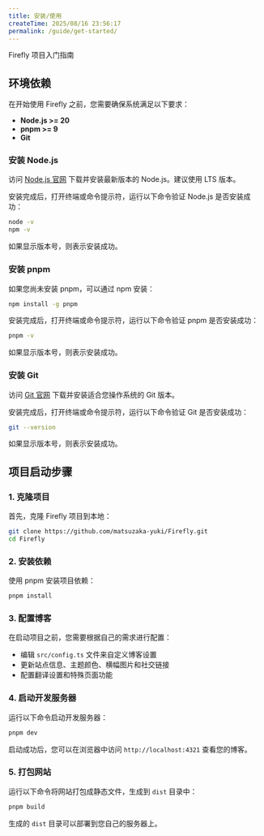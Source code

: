 ```yaml
---
title: 安装/使用
createTime: 2025/08/16 23:56:17
permalink: /guide/get-started/
---
```


Firefly 项目入门指南



## 环境依赖

在开始使用 Firefly 之前，您需要确保系统满足以下要求：

- **Node.js >= 20**
- **pnpm >= 9**
- **Git**

### 安装 Node.js

访问 [Node.js 官网](https://nodejs.org/) 下载并安装最新版本的 Node.js。建议使用 LTS 版本。

安装完成后，打开终端或命令提示符，运行以下命令验证 Node.js 是否安装成功：

```bash
node -v
npm -v
```

如果显示版本号，则表示安装成功。

### 安装 pnpm

如果您尚未安装 pnpm，可以通过 npm 安装：

```bash
npm install -g pnpm
```

安装完成后，打开终端或命令提示符，运行以下命令验证 pnpm 是否安装成功：

```bash
pnpm -v
```

如果显示版本号，则表示安装成功。

### 安装 Git

访问 [Git 官网](https://git-scm.com/downloads) 下载并安装适合您操作系统的 Git 版本。

安装完成后，打开终端或命令提示符，运行以下命令验证 Git 是否安装成功：

```bash
git --version
```

如果显示版本号，则表示安装成功。

## 项目启动步骤

### 1. 克隆项目

首先，克隆 Firefly 项目到本地：

```bash
git clone https://github.com/matsuzaka-yuki/Firefly.git
cd Firefly
```

### 2. 安装依赖

使用 pnpm 安装项目依赖：

```bash
pnpm install
```

### 3. 配置博客

在启动项目之前，您需要根据自己的需求进行配置：

- 编辑 `src/config.ts` 文件来自定义博客设置
- 更新站点信息、主题颜色、横幅图片和社交链接
- 配置翻译设置和特殊页面功能

### 4. 启动开发服务器

运行以下命令启动开发服务器：

```bash
pnpm dev
```

启动成功后，您可以在浏览器中访问 `http://localhost:4321` 查看您的博客。


### 5. 打包网站

运行以下命令将网站打包成静态文件，生成到 `dist` 目录中：

```bash
pnpm build
```

生成的 `dist` 目录可以部署到您自己的服务器上。


